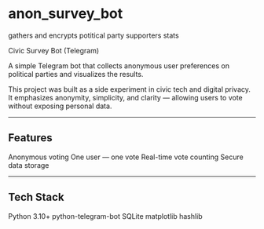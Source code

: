 # anon_survey_bot
gathers and encrypts potitical party supporters stats

Civic Survey Bot (Telegram)

A simple Telegram bot that collects anonymous user preferences on political parties and visualizes the results.

This project was built as a side experiment in civic tech and digital privacy. It emphasizes anonymity, simplicity, and clarity — allowing users to vote without exposing personal data.

---

## Features

Anonymous voting
One user — one vote
Real-time vote counting
Secure data storage

---

## Tech Stack

Python 3.10+
python-telegram-bot
SQLite
matplotlib
hashlib
